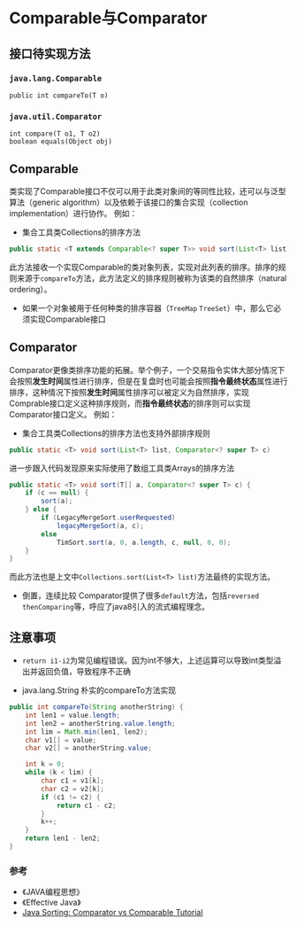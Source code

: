 # Comparable与Comparator
## 接口待实现方法

### `java.lang.Comparable`
```
public int compareTo(T o)
```

### `java.util.Comparator`

```
int compare(T o1, T o2)
boolean equals(Object obj)
```

## Comparable
类实现了Comparable接口不仅可以用于此类对象间的等同性比较，还可以与泛型算法（generic algorithm）以及依赖于该接口的集合实现（collection implementation）进行协作。
例如：
- 集合工具类Collections的排序方法 
```Java
public static <T extends Comparable<? super T>> void sort(List<T> list)
```
此方法接收一个实现Comparable的类对象列表，实现对此列表的排序。排序的规则来源于`compareTo`方法，此方法定义的排序规则被称为该类的自然排序（natural ordering）。

- 如果一个对象被用于任何种类的排序容器（`TreeMap` `TreeSet`）中，那么它必须实现Comparable接口

## Comparator
Comparator更像类排序功能的拓展。举个例子，一个交易指令实体大部分情况下会按照**发生时间**属性进行排序，但是在复盘时也可能会按照**指令最终状态**属性进行排序，这种情况下按照**发生时间**属性排序可以被定义为自然排序，实现Comprable接口定义这种排序规则，而**指令最终状态**的排序则可以实现Comparator接口定义。
例如：

- 集合工具类Collections的排序方法也支持外部排序规则
```Java
public static <T> void sort(List<T> list, Comparator<? super T> c)
```
进一步跟入代码发现原来实际使用了数组工具类Arrays的排序方法
```Java
public static <T> void sort(T[] a, Comparator<? super T> c) {
    if (c == null) {
        sort(a);
    } else {
        if (LegacyMergeSort.userRequested)
            legacyMergeSort(a, c);
        else
            TimSort.sort(a, 0, a.length, c, null, 0, 0);
    }
}
```
而此方法也是上文中`Collections.sort(List<T> list)`方法最终的实现方法。

- 倒置，连续比较
Comparator提供了很多`default`方法，包括`reversed` `thenComparing`等，呼应了java8引入的流式编程理念。

## 注意事项

- `return i1-i2`为常见编程错误。因为int不够大，上述运算可以导致int类型溢出并返回负值，导致程序不正确

- java.lang.String 朴实的compareTo方法实现
```Java
public int compareTo(String anotherString) {
    int len1 = value.length;
    int len2 = anotherString.value.length;
    int lim = Math.min(len1, len2);
    char v1[] = value;
    char v2[] = anotherString.value;

    int k = 0;
    while (k < lim) {
        char c1 = v1[k];
        char c2 = v2[k];
        if (c1 != c2) {
            return c1 - c2;
        }
        k++;
    }
    return len1 - len2;
}
```

### 参考
- 《JAVA编程思想》
- 《Effective Java》
-  [Java Sorting: Comparator vs Comparable Tutorial](https://www.digizol.com/2008/07/java-sorting-comparator-vs-comparable.html)

